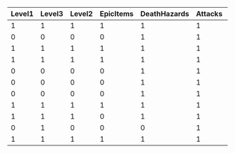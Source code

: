 | Level1 | Level3 | Level2 | EpicItems | DeathHazards | Attacks | Throws | Hazards | Mashups | Items | Magic    |
| ------ | ------ | ------ | --------- | ------------ | ------- | ------ | ------- | ------- | ----- | -------- |
| 1      | 1      | 1      | 1         | 1            | 1       | 1      | 1       | 1       | 1     | 7227de58 |
| 0      | 0      | 0      | 0         | 1            | 1       | 1      | 0       | 1       | 0     | 312f4bd3 |
| 1      | 1      | 1      | 1         | 1            | 1       | 0      | 1       | 1       | 1     | b21a1a60 |
| 1      | 1      | 1      | 1         | 1            | 1       | 1      | 1       | 1       | 1     | 3e0148de |
| 0      | 0      | 0      | 0         | 1            | 1       | 0      | 0       | 1       | 0     | 9fe6bf47 |
| 0      | 0      | 0      | 0         | 1            | 1       | 0      | 0       | 1       | 0     | 67541d69 |
| 0      | 0      | 0      | 0         | 1            | 1       | 0      | 0       | 0       | 0     | df0320d0 |
| 1      | 1      | 1      | 1         | 1            | 1       | 0      | 0       | 1       | 1     | a4925b25 |
| 1      | 1      | 1      | 0         | 1            | 1       | 0      | 0       | 1       | 0     | 5d975b28 |
| 0      | 1      | 0      | 0         | 0            | 1       | 0      | 0       | 0       | 0     | ca955b27 |
| 1      | 1      | 1      | 1         | 1            | 1       | 1      | 1       | 1       | 1     | d82b9e2e |
